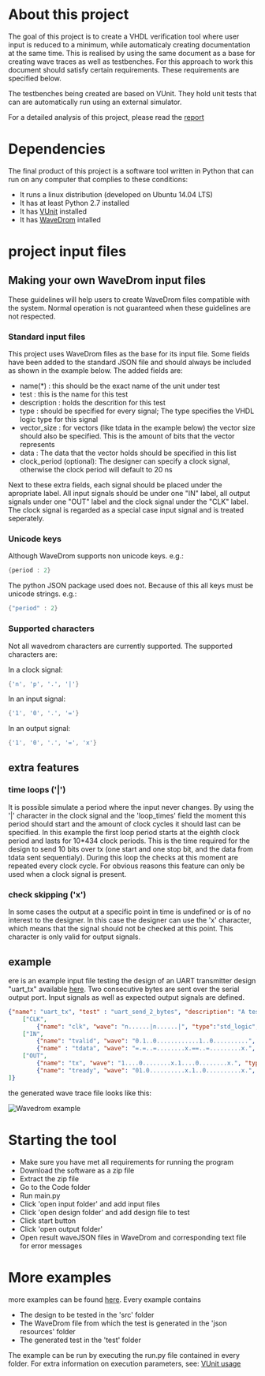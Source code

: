 # About this project

The goal of this project is to create a VHDL verification tool where user input is reduced to a minimum, while automaticaly creating documentation at the same time. This is realised by using the same document as a base for creating wave traces as well as testbenches. For this approach to work this document should satisfy certain requirements. These requirements are specified below.

The testbenches being created are based on VUnit. They hold unit tests that can are automatically run using an external simulator.

For a detailed analysis of this project, please read the [report](https://github.ugent.be/wseldesl/Thesis/blob/master/Report/Thesis.pdf)

# Dependencies
The final product of this project is a software tool written in Python that can run on any computer that complies to these conditions:
 * It runs a linux distribution (developed on Ubuntu 14.04 LTS)
 * It has at least Python 2.7 installed
 * It has [VUnit](http://vunit.github.io/documentation) installed
 * It has [WaveDrom](www.wavedrom.com) intalled
 
# project input files
## Making your own WaveDrom input files
These guidelines will help users to create WaveDrom files compatible with the system. Normal operation is not guaranteed when these guidelines are not respected.

### Standard input files
This project uses WaveDrom files as the base for its input file. Some fields have been added to the standard JSON file and should always be included as shown in the example below. The added fields are:
* name(*) : this should be the exact name of the unit under test
* test : this is the name for this test
* description : holds the descrition for this test
* type : should be specified for every signal; The type specifies the VHDL logic type for this signal
* vector_size : for vectors (like tdata in the example below) the vector size should also be specified. This is the amount of bits that the vector represents
* data : The data that the vector holds should be specified in this list
* clock_period (optional): The designer can specify a clock signal, otherwise the clock period will default to 20 ns

Next to these extra fields, each signal should be placed under the apropriate label. All input signals should be under one "IN" label, all output signals under one "OUT" label and the clock signal under the "CLK" label. The clock signal is regarded as a special case input signal and is treated seperately.
### Unicode keys
Although WaveDrom supports non unicode keys. e.g.:
```java
{period : 2}
```
The python JSON package used does not. Because of this all keys must be unicode strings. e.g.:
```java
{"period" : 2}
```
### Supported characters
Not all wavedrom characters are currently supported. The supported characters are:

In a clock signal:
```java
{'n', 'p', '.', '|'}
```
In an input signal: 
```java
{'1', '0', '.', '='}
```
In an output signal: 
```java
{'1', '0', '.', '=', 'x'}
```
## extra features
### time loops ('|')
It is possible simulate a period where the input never changes. By using the '|' character in the clock signal and the 'loop_times' field the moment this period should start and the amount of clock cycles it should last can be specified. In this example the first loop period starts at the eighth clock period and lasts for 10*434 clock periods. This is the time required for the design to send 10 bits over tx (one start and one stop bit, and the data from tdata sent sequentialy). During this loop the checks at this moment are repeated every clock cycle. For obvious reasons this feature can only be used when a clock signal is present.

### check skipping ('x')
In some cases the output at a specific point in time is undefined or is of no interest to the designer. In this case the designer can use the 'x' character, which means that the signal should not be checked at this point. This character is only valid for output signals.


## example
ere is an example input file testing the design of an UART transmitter design "uart_tx" available [here](https://github.ugent.be/wseldesl/Thesis/tree/master/examples/uart/vhdl_files/src). Two consecutive bytes are sent over the serial output port. Input signals as well as expected output signals are defined.

```json
{"name": "uart_tx", "test" : "uart_send_2_bytes", "description": "A test for sending two consecutive bytes with an parallel to serial uart", "signal": [
	["CLK",
		{"name": "clk", "wave": "n......|n......|", "type":"std_logic", "period": "2", "clock_period": "10", "loop_times" : ["10*434", "10*434"]}],
	["IN",
		{"name": "tvalid", "wave": "0.1..0............1..0..........", "type": "std_logic"},
		{"name" : "tdata", "wave": "=.=..=........x.==..=.........x.", "data": ["0", "249", "0", "0", "127", "0"], "type" : "std_logic_vector", "vector_size" : "8"}],
	["OUT",
		{"name": "tx", "wave": "1....0........x.1....0........x.", "type": "std_logic"},
		{"name": "tready", "wave": "01.0..........x.1..0..........x.", "type": "std_logic"}]
]}
```
the generated wave trace file looks like this:

![Wavedrom example](https://github.ugent.be/wseldesl/Thesis/blob/master/Report/images/uart_2_bytes_failing.png)

# Starting the tool
 * Make sure you have met all requirements for running the program 
 * Download the software as a zip file
 * Extract the zip file
 * Go to the Code folder
 * Run main.py
 * Click 'open input folder' and add input files
 * Click 'open design folder' and add design file to test
 * Click start button
 * Click 'open output folder'
 * Open result waveJSON files in WaveDrom and corresponding text file for error messages

# More examples
more examples can be found [here](https://github.ugent.be/wseldesl/Thesis/tree/master/examples). Every example contains 
 * The design to be tested in the 'src' folder
 * The WaveDrom file from which the test is generated in the 'json resources' folder
 * The generated test in the 'test' folder

The example can be run by executing the run.py file contained in every folder. For extra information on execution parameters, see: [VUnit usage](http://vunit.github.io/cli.html#usage)

